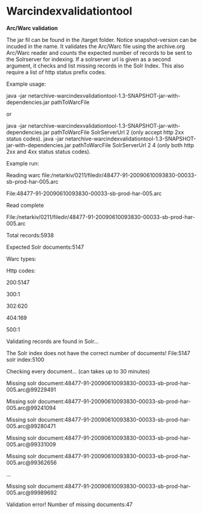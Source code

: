 Warcindexvalidationtool
==========

**Arc/Warc validation**

The jar fil can be found in the /target folder. Notice snapshot-version can be incuded in the name.
It validates the Arc/Warc file using the archive.org Arc/Warc reader and counts the expected number of records
to be sent to the Solrserver for indexing. 
If a solrserver url is given as a second argument, it checks and list missing records in the Solr Index. This also require a list of http status prefix codes. 


Example usage:

java -jar netarchive-warcindexvalidationtool-1.3-SNAPSHOT-jar-with-dependencies.jar pathToWarcFile

or

java -jar netarchive-warcindexvalidationtool-1.3-SNAPSHOT-jar-with-dependencies.jar pathToWarcFile SolrServerUrl 2
(only accept http 2xx status codes).
java -jar netarchive-warcindexvalidationtool-1.3-SNAPSHOT-jar-with-dependencies.jar pathToWarcFile SolrServerUrl 2 4
(only both http 2xx and 4xx status status codes).


Example run:

Reading warc file:/netarkiv/0211/filedir/48477-91-20090610093830-00033-sb-prod-har-005.arc

File:48477-91-20090610093830-00033-sb-prod-har-005.arc

Read complete

File:/netarkiv/0211/filedir/48477-91-20090610093830-00033-sb-prod-har-005.arc

Total records:5938

Expected Solr documents:5147

Warc types:

Http codes:

  200:5147
  
  300:1
  
  302:620
  
  404:169
  
  500:1
  
Validating records are found in Solr...

The Solr index does not have the correct number of documents! File:5147 solr index:5100

Checking every document... (can takes up to 30 minutes)

Missing solr document:48477-91-20090610093830-00033-sb-prod-har-005.arc@99229491 

Missing solr document:48477-91-20090610093830-00033-sb-prod-har-005.arc@99241094 

Missing solr document:48477-91-20090610093830-00033-sb-prod-har-005.arc@99280471

Missing solr document:48477-91-20090610093830-00033-sb-prod-har-005.arc@99331009

Missing solr document:48477-91-20090610093830-00033-sb-prod-har-005.arc@99362656

...

Missing solr document:48477-91-20090610093830-00033-sb-prod-har-005.arc@99989692

Validation error! Number of missing documents:47

